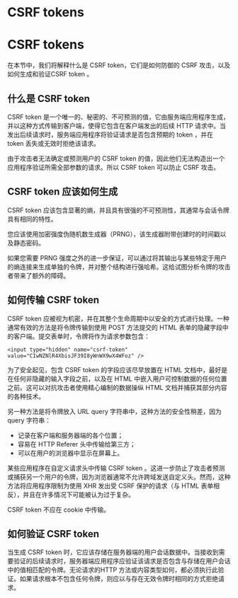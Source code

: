 # CSRF tokens


# CSRF tokens

在本节中，我们将解释什么是 CSRF token，它们是如何防御的 CSRF 攻击，以及如何生成和验证CSRF token 。


## 什么是 CSRF token

CSRF token 是一个唯一的、秘密的、不可预测的值，它由服务端应用程序生成，并以这种方式传输到客户端，使得它包含在客户端发出的后续 HTTP 请求中。当发出后续请求时，服务端应用程序将验证请求是否包含预期的 token ，并在 token 丢失或无效时拒绝该请求。

由于攻击者无法确定或预测用户的 CSRF token 的值，因此他们无法构造出一个应用程序验证所需全部参数的请求。所以 CSRF token 可以防止 CSRF 攻击。


## CSRF token 应该如何生成

CSRF token 应该包含显著的熵，并且具有很强的不可预测性，其通常与会话令牌具有相同的特性。

您应该使用加密强度伪随机数生成器（PRNG），该生成器附带创建时的时间戳以及静态密码。

如果您需要 PRNG 强度之外的进一步保证，可以通过将其输出与某些特定于用户的熵连接来生成单独的令牌，并对整个结构进行强哈希。这给试图分析令牌的攻击者带来了额外的障碍。


## 如何传输 CSRF token

CSRF token 应被视为机密，并在其整个生命周期中以安全的方式进行处理。一种通常有效的方法是将令牌传输到使用 POST 方法提交的 HTML 表单的隐藏字段中的客户端。提交表单时，令牌将作为请求参数包含：
```
<input type="hidden" name="csrf-token" value="CIwNZNlR4XbisJF39I8yWnWX9wX4WFoz" />
```

为了安全起见，包含 CSRF token 的字段应该尽早放置在 HTML 文档中，最好是在任何非隐藏的输入字段之前，以及在 HTML 中嵌入用户可控制数据的任何位置之前。这可以对抗攻击者使用精心编制的数据操纵 HTML 文档并捕获其部分内容的各种技术。

另一种方法是将令牌放入 URL query 字符串中，这种方法的安全性稍差，因为 query 字符串：
- 记录在客户端和服务器端的各个位置；
- 容易在 HTTP Referer 头中传输给第三方；
- 可以在用户的浏览器中显示在屏幕上。

某些应用程序在自定义请求头中传输 CSRF token 。这进一步防止了攻击者预测或捕获另一个用户的令牌，因为浏览器通常不允许跨域发送自定义头。然而，这种方法将应用程序限制为使用 XHR 发出受 CSRF 保护的请求（与 HTML 表单相反），并且在许多情况下可能被认为过于复杂。

CSRF token 不应在 cookie 中传输。


## 如何验证 CSRF token

当生成 CSRF token 时，它应该存储在服务器端的用户会话数据中。当接收到需要验证的后续请求时，服务器端应用程序应验证该请求是否包含与存储在用户会话中的值相匹配的令牌。无论请求的HTTP 方法或内容类型如何，都必须执行此验证。如果请求根本不包含任何令牌，则应以与存在无效令牌时相同的方式拒绝请求。
